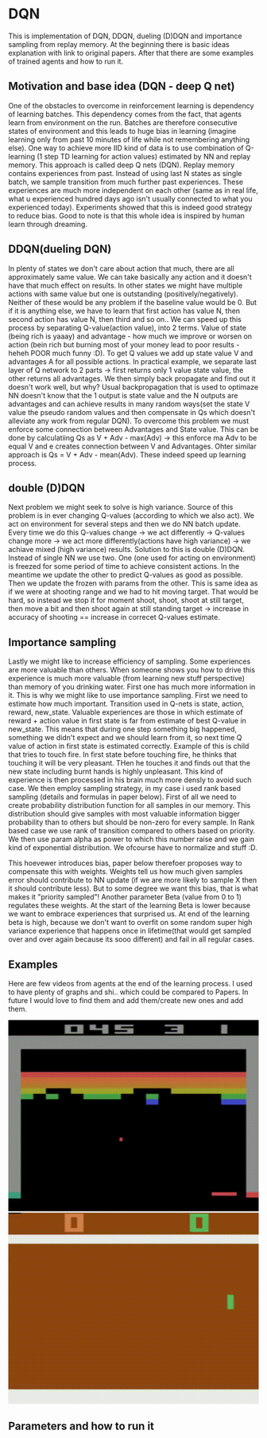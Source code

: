 # DQN
This is implementation of DQN, DDQN, dueling (D)DQN and importance sampling from replay memory. At the beginning there is basic ideas explanation with link to original papers. After that there are some examples of trained agents and how to run it.

## Motivation and base idea (DQN - deep Q net)
One of the obstacles to overcome in reinforcement learning is dependency of learning batches. This dependency comes from the fact, that agents learn from environment on the run. Batches are therefore consecutive states of environment and this leads to huge bias in learning (imagine learning only from past 10 minutes of life while not remembering anything else). 
One way to achieve more IID kind of data is to use combination of Q-learning (1 step TD learning for action values) estimated by NN and replay memory. This approach is called deep Q nets (DQN). Replay memory contains experiences from past. Instead of using last N states as single batch, we sample transition from much further past experiences. These experiences are much more independent on each other (same as in real life, what u experienced hundred days ago isn't usually connected to what you experienced today). Experiments showed that this is indeed good strategy to reduce bias. Good to note is that this whole idea is inspired by human learn through dreaming.

## DDQN(dueling DQN)
In plenty of states we don't care about action that much, there are all approximately same value. We can take basically any action and it doesn't have that much effect on results. In other states we might have multiple actions with same value but one is outstanding (positively/negatively). Neither of these would be any problem if the baseline value would be 0. But if it is anything else, we have to learn that first action has value N, then second action has value N, then third and so on.. We can speed up this process by separating Q-value(action value), into 2 terms. Value of state (being rich is yaaay) and advantage - how much we improve or worsen on action (bein rich but burning most of your money lead to poor results - heheh POOR much funny :D). To get Q values we add up state value V and advantages A for all possible actions. In practical example, we separate last layer of Q network to 2 parts -> first returns only 1 value state value, the other returns all advantages. We then simply back propagate and find out it doesn't work well, but why? Usual backpropagation that is used to optimaze NN doesn't know that the 1 output is state value and the N outputs are advantages and can achieve results in many random ways(set the state V value the pseudo random values and then compensate in Qs which doesn't alleviate any work from regular DQN). To overcome this problem we must enforce some connection between Advantages and State value. This can be done by calculatiing Qs as V + Adv - max(Adv) -> this enforce ma Adv to be equal V and e creates connection between V and Advantages. Ohter similar approach is Qs = V + Adv - mean(Adv). These indeed speed up learning process.

## double (D)DQN
Next problem we might seek to solve is high variance. Source of this problem is in ever changing Q-values (according to which we also act). We act on environment for several steps and then we do NN batch update. Every time we do this Q-values change -> we act differently -> Q-values change more -> we act more differently(actions have high variance) -> we achiave mixed (high variance) results. Solution to this is double (D)DQN. Instead of single NN we use two. One (one used for acting on environment) is freezed for some period of time to achieve consistent actions. In the meantime we update the other to predict Q-values as good as possible. Then we update the frozen with params from the other. This is same idea as if we were at shooting range and we had to hit moving target. That would be hard, so instead we stop it for moment shoot, shoot, shoot at still target, then move a bit and then shoot again at still standing target -> increase in accuracy of shooting == increase in correcet Q-values estimate. 

## Importance sampling
Lastly we might like to increase efficiency of sampling. Some experiences are more valuable than others. When someone shows you how to drive this experience is much more valuable (from learning new stuff perspective) than memory of you drinking water. First one has much more information in it. This is why we might like to use importance sampling. First we need to estimate how much important. Transition used in Q-nets is state, action, reward, new_state. Valuable experiences are those in which estimate of reward + action value in first state is far from estimate of best Q-value in new_state. This means that during one step something big happened, something we didn't expect and we should learn from it, so next time Q value of action in first state is estimated correctly. Example of this is child that tries to touch fire. In first state before touching fire, he thinks that touching it will be very pleasant. THen he touches it and finds out that the new state including burnt hands is highly unpleasant. This kind of experience is then processed in his brain much more densly to avoid such case.
We then employ sampling strategy, in my case i used rank based sampling (details and formulas in paper below). First of all we need to create probability distribution function for all samples in our memory. This distribution should give samples with most valuable information bigger probability than to others but should be non-zero for every sample. In Rank based case we use rank of transition compared to others based on priority. We then use param alpha as power to which this number raise and we gain kind of exponential distribution. We ofcourse have to normalize and stuff :D.

This hoevewer introduces bias, paper below therefoer proposes way to compensate this with weights. Weights tell us how much given samples error should contribute to NN update (if we are more likely to sample X then it should contribute less). But to some degree we want this bias, that is what makes it "priority sampled"! Another parameter Beta (value from 0 to 1) regulates these weights. At the start of the learning Beta is lower because we want to embrace experiences that surprised us. At end of the learning beta is high, because we don't want to overfit on some random super high variance experience that happens once in lifetime(that would get sampled over and over again because its sooo different) and fail in all regular cases.

## Examples
Here are few videos from agents at the end of the learning process. I used to have plenty of graphs and shi.. which could be compared to Papers. In future I would love to find them and add them/create new ones and add them.

![breakout](https://github.com/DanielKarasek/DQN/blob/master/videos_readme/breakout.gif)
![pong](https://github.com/DanielKarasek/DQN/blob/master/videos_readme/pong.gif)


## Parameters and how to run it
